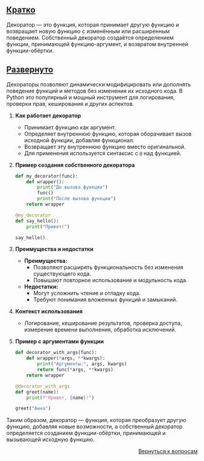 ## <u>Кратко</u>

Декоратор — это функция, которая принимает другую функцию и возвращает новую функцию с изменённым или расширенным
поведением. Собственный декоратор создаётся определением функции, принимающей функцию-аргумент, и возвратом внутренней
функции-обёртки.

## <u>Развернуто</u>

Декораторы позволяют динамически модифицировать или дополнять поведение функций и методов без изменения их исходного
кода. В Python это популярный и мощный инструмент для логирования, проверки прав, кеширования и других аспектов.

1. **Как работает декоратор**
    - Принимает функцию как аргумент.
    - Определяет внутреннюю функцию, которая оборачивает вызов исходной функции, добавляя функционал.
    - Возвращает эту внутреннюю функцию вместо оригинальной.
    - Для применения используется синтаксис с `@` над функцией.

2. **Пример создания собственного декоратора**
    ```python
    def my_decorator(func):
        def wrapper():
            print("До вызова функции")
            func()
            print("После вызова функции")
        return wrapper

    @my_decorator
    def say_hello():
        print("Привет!")

    say_hello()
    ```

3. **Преимущества и недостатки**
    - **Преимущества:**
        - Позволяют расширять функциональность без изменения существующего кода.
        - Повышают повторное использование и модульность кода.
    - **Недостатки:**
        - Могут усложнить чтение и отладку кода.
        - Требуют понимания вложенных функций и замыканий.

4. **Контекст использования**
    - Логирование, кеширование результатов, проверка доступа, измерение времени выполнения, обработка исключений.

5. **Пример с аргументами функции**
    ```python
    def decorator_with_args(func):
        def wrapper(*args, **kwargs):
            print("Аргументы:", args, kwargs)
            return func(*args, **kwargs)
        return wrapper
 
    @decorator_with_args
    def greet(name):
        print(f"Привет, {name}!")
 
    greet("Анна")
    ```

Таким образом, декоратор — функция, которая преобразует другую функцию, добавляя новые возможности, а собственный
декоратор определяется созданием функции-обёртки, принимающей и вызывающей исходную функцию.

<div align="right">

[Вернуться к вопросам](../Вопросы.md)

</div>
